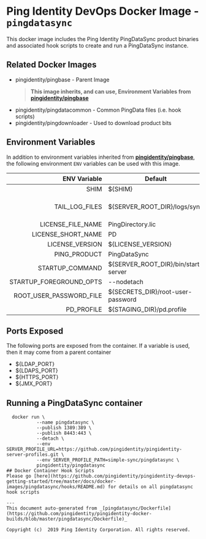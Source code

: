 
# Ping Identity DevOps Docker Image - `pingdatasync`

This docker image includes the Ping Identity PingDataSync product binaries
and associated hook scripts to create and run a PingDataSync instance.

## Related Docker Images
- pingidentity/pingbase - Parent Image
	>**This image inherits, and can use, Environment Variables from [pingidentity/pingbase](https://pingidentity-devops.gitbook.io/devops/dockerimagesref/pingbase)**
- pingidentity/pingdatacommon - Common PingData files (i.e. hook scripts)
- pingidentity/pingdownloader - Used to download product bits

## Environment Variables
In addition to environment variables inherited from **[pingidentity/pingbase](https://pingidentity-devops.gitbook.io/devops/dockerimagesref/pingbase)**,
the following environment `ENV` variables can be used with 
this image. 

| ENV Variable  | Default     | Description
| ------------: | ----------- | ---------------------------------
| SHIM  | ${SHIM}  | 
| TAIL_LOG_FILES  | ${SERVER_ROOT_DIR}/logs/sync  | PingIdentity license version 
| LICENSE_FILE_NAME  | PingDirectory.lic  | 
| LICENSE_SHORT_NAME  | PD  | 
| LICENSE_VERSION  | ${LICENSE_VERSION}  | 
| PING_PRODUCT  | PingDataSync  | 
| STARTUP_COMMAND  | ${SERVER_ROOT_DIR}/bin/start-server  | 
| STARTUP_FOREGROUND_OPTS  | --nodetach  | 
| ROOT_USER_PASSWORD_FILE  | ${SECRETS_DIR}/root-user-password  | 
| PD_PROFILE  | ${STAGING_DIR}/pd.profile  | 
## Ports Exposed
The following ports are exposed from the container.  If a variable is
used, then it may come from a parent container
- ${LDAP_PORT}
- ${LDAPS_PORT}
- ${HTTPS_PORT}
- ${JMX_PORT}

## Running a PingDataSync container
```
  docker run \
           --name pingdatasync \
           --publish 1389:389 \
           --publish 8443:443 \
           --detach \
           --env SERVER_PROFILE_URL=https://github.com/pingidentity/pingidentity-server-profiles.git \
           --env SERVER_PROFILE_PATH=simple-sync/pingdatasync \
           pingidentity/pingdatasync
## Docker Container Hook Scripts
Please go [here](https://github.com/pingidentity/pingidentity-devops-getting-started/tree/master/docs/docker-images/pingdatasync/hooks/README.md) for details on all pingdatasync hook scripts

---
This document auto-generated from _[pingdatasync/Dockerfile](https://github.com/pingidentity/pingidentity-docker-builds/blob/master/pingdatasync/Dockerfile)_

Copyright (c)  2019 Ping Identity Corporation. All rights reserved.

